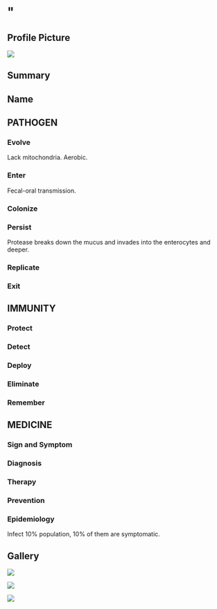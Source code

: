 # "

## Profile Picture

![](1.jpeg)

## Summary

## Name

## PATHOGEN

### Evolve

Lack mitochondria.
Aerobic.

### Enter

Fecal-oral transmission.

### Colonize

### Persist

Protease breaks down the mucus and invades into the enterocytes and deeper.

### Replicate

### Exit

## IMMUNITY

### Protect

### Detect

### Deploy

### Eliminate

### Remember

## MEDICINE

### Sign and Symptom

### Diagnosis

### Therapy

### Prevention

### Epidemiology

Infect 10% population, 10% of them are symptomatic.

## Gallery

![](2.jpeg)

![](3.jpeg)

![](4.jpeg)
